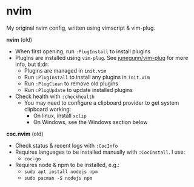 # nvim

My original nvim config, written using vimscript & vim-plug.

**nvim** (old)
- When first opening, run `:PlugInstall` to install plugins
- Plugins are installed using `vim-plug`. See [junegunn/vim-plug](https://github.com/junegunn/vim-plug) for more info, but tl;dr:
    - Plugins are managed in `init.vim`
    - Run `:PlugInstall` to install any plugins in `init.vim`
    - Run `:PlugClean` to remove old plugins
    - Run `:PlugUpdate` to update installed plugins
- Check health with `:checkhealth`
    - You may need to configure a clipboard provider to get system clipboard working:
        - On linux, install `xclip`
        - On Windows, see the Windows section below

**coc.nvim** (old)
- Check status & recent logs with `:CocInfo`
- Requires languages to be installed manually with `:CocInstall`. I use:
    - `coc-go`
- Requires node & npm to be installed, e.g.:
    - `sudo apt install nodejs npm`
    - `sudo pacman -S nodejs npm`
